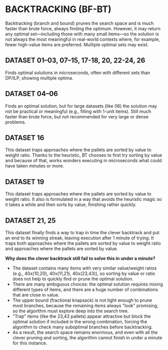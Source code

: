 # BACKTRACKING (BF-BT)

Backtracking (branch and bound) prunes the search space and is much faster than brute force, always finding the optimum. However, it may return any optimal set—including those with many small items—so the solution is not always the most meaningful in real-world contexts where, for example, fewer high-value items are preferred. Multiple optimal sets may exist.

## DATASET 01–03, 07–15, 17-18, 20, 22-24, 26

Finds optimal solutions in microseconds, often with different sets than DP/ILP, showing multiple optima.

## DATASET 04–06

Finds an optimal solution, but for large datasets (like 06) the solution may not be practical or meaningful (e.g., filling with 1-unit items). Still much faster than brute force, but not recommended for very large or dense problems.

## DATASET 16

This dataset traps approaches where the pallets are sorted by value to weight ratio. Thanks to the heuristic, BT chooses to first try sorting by value and because of that, works wonders executing in microseconds what could have taken minutes or more.

## DATASET 19

This dataset traps approaches where the pallets are sorted by value to weight ratio. It also is formulated in a way that avoids the heuristic magic so it takes a while and then sorts by value, finishing rather quickly.

## DATASET 21, 25

This dataset finally finds a way to trap in time the clever backtrack and put an end to its winning streak, leaving execution after 1 minute of trying.
It traps both approaches where the pallets are sorted by value to weight ratio and approaches where the pallets are sorted by value.

**Why does the clever backtrack still fail to solve this in under a minute?**

- The dataset contains many items with very similar value/weight ratios (e.g., 40x(10,20), 40x(11,21), 40x(23,43)), so sorting by value or ratio does not help to quickly find or prune the optimal solution.
- There are many ambiguous choices: the optimal solution requires mixing different types of items, and there are a huge number of combinations that are close in value.
- The upper bound (fractional knapsack) is not tight enough to prune most branches, because the remaining items always "look" promising, so the algorithm must explore deep into the search tree.
- "Trap" items (like the 23,43 pallets) appear attractive but block the optimal solution if included in the wrong combination, forcing the algorithm to check many suboptimal branches before backtracking.
- As a result, the search space remains enormous, and even with all the clever pruning and sorting, the algorithm cannot finish in under a minute for this instance.
